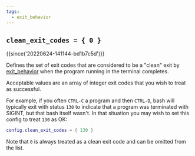 ```yaml
---
tags:
  - exit_behavior
---
```

## `clean_exit_codes = { 0 }`

{{since('20220624-141144-bd1b7c5d')}}

Defines the set of exit codes that are considered to be a "clean" exit by
[exit_behavior](exit_behavior.md) when the program running in the terminal
completes.

Acceptable values are an array of integer exit codes that you wish to treat
as successful.

For example, if you often `CTRL-C` a program and then `CTRL-D`, bash will
typically exit with status `130` to indicate that a program was terminated
with SIGINT, but that bash itself wasn't.  In that situation you may wish
to set this config to treat `130` as OK:

```lua
config.clean_exit_codes = { 130 }
```

Note that `0` is always treated as a clean exit code and can be omitted
from the list.
